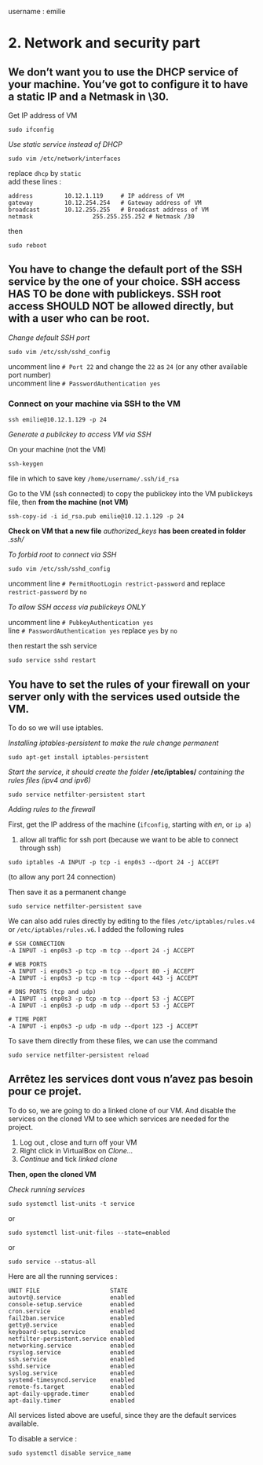 username : emilie

# 2. Network and security part

## We don’t want you to use the DHCP service of your machine. You’ve got to configure it to have a static IP and a Netmask in \30.
  
Get IP address of VM
```
sudo ifconfig
```

*Use static service instead of DHCP*
```
sudo vim /etc/network/interfaces
```
replace ```dhcp``` by ```static```  
add these lines :
```
address 		10.12.1.119   	# IP address of VM
gateway 		10.12.254.254 	# Gateway address of VM
broadcast 		10.12.255.255   # Broadcast address of VM
netmask                 255.255.255.252 # Netmask /30
```
then
```
sudo reboot
```

## You have to change the default port of the SSH service by the one of your choice. SSH access HAS TO be done with publickeys. SSH root access SHOULD NOT be allowed directly, but with a user who can be root.

  
*Change default SSH port*
```
sudo vim /etc/ssh/sshd_config
```
uncomment line ```# Port 22``` and change the ```22``` as ```24``` (or any other available port number)  
uncomment line ```# PasswordAuthentication yes```

### Connect on your machine via SSH to the VM
```
ssh emilie@10.12.1.129 -p 24
```
  
*Generate a publickey to access VM via SSH*  
  
On your machine (not the VM)
```
ssh-keygen
```
file in which to save key ```/home/username/.ssh/id_rsa```  
  
Go to the VM (ssh connected) to copy the publickey into the VM publickeys file, then **from the machine (not VM)**
```
ssh-copy-id -i id_rsa.pub emilie@10.12.1.129 -p 24
```
  
**Check on VM that a new file** *authorized_keys* **has been created in folder** *.ssh/*  
  
*To forbid root to connect via SSH*  
```
sudo vim /etc/ssh/sshd_config
```
  
uncomment line ```# PermitRootLogin restrict-password``` and replace ```restrict-password``` by ```no```  
  
*To allow SSH access via publickeys ONLY*  

uncomment line ```# PubkeyAuthentication yes```  
line ```# PasswordAuthentication yes``` replace ```yes``` by ```no```  

then restart the ssh service
```
sudo service sshd restart
```
  
## You have to set the rules of your firewall on your server only with the services used outside the VM.
  
To do so we will use iptables.

*Installing iptables-persistent to make the rule change permanent*
```
sudo apt-get install iptables-persistent
```
  
*Start the service, it should create the folder* **/etc/iptables/** *containing the rules files (ipv4 and ipv6)*
```
sudo service netfilter-persistent start
```

*Adding rules to the firewall*  
  
First, get the IP address of the machine (```ifconfig```, starting with *en*, or ```ip a```)  
  
1. allow all traffic for ssh port (because we want to be able to connect through ssh)
```
sudo iptables -A INPUT -p tcp -i enp0s3 --dport 24 -j ACCEPT
```
(to allow any port 24 connection)  
  
Then save it as a permanent change
```
sudo service netfilter-persistent save
```
  
We can also add rules directly by editing to the files ```/etc/iptables/rules.v4``` or ```/etc/iptables/rules.v6```. I added the following rules
```
# SSH CONNECTION
-A INPUT -i enp0s3 -p tcp -m tcp --dport 24 -j ACCEPT

# WEB PORTS
-A INPUT -i enp0s3 -p tcp -m tcp --dport 80 -j ACCEPT
-A INPUT -i enp0s3 -p tcp -m tcp --dport 443 -j ACCEPT

# DNS PORTS (tcp and udp)
-A INPUT -i enp0s3 -p tcp -m tcp --dport 53 -j ACCEPT
-A INPUT -i enp0s3 -p udp -m udp --dport 53 -j ACCEPT

# TIME PORT
-A INPUT -i enp0s3 -p udp -m udp --dport 123 -j ACCEPT
```
To save them directly from these files, we can use the command
```
sudo service netfilter-persistent reload
```
  

  


## Arrêtez les services dont vous n’avez pas besoin pour ce projet.

To do so, we are going to do a linked clone of our VM. And disable the services on the cloned VM to see which services are needed for the project.

1. Log out , close and turn off your VM
2. Right click in VirtualBox on *Clone...*
3. *Continue* and tick *linked clone*

**Then, open the cloned VM**

*Check running services*
```
sudo systemctl list-units -t service
```
or
```
sudo systemctl list-unit-files --state=enabled
```
or
```
sudo service --status-all
```
  
Here are all the running services :
```
UNIT FILE                    STATE
autovt@.service              enabled
console-setup.service        enabled
cron.service                 enabled
fail2ban.service             enabled
getty@.service               enabled
keyboard-setup.service       enabled
netfilter-persistent.service enabled
networking.service           enabled
rsyslog.service              enabled
ssh.service                  enabled
sshd.service                 enabled
syslog.service               enabled
systemd-timesyncd.service    enabled
remote-fs.target             enabled
apt-daily-upgrade.timer      enabled
apt-daily.timer              enabled
```
  
All services listed above are useful, since they are the default services available.
  
To disable a service :  
```
sudo systemctl disable service_name
```

